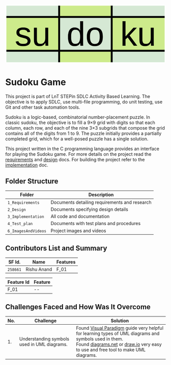 <!-- banner -->
![banner](6_ImagesAndVideos/banner.png)

<!-- project title -->
# Sudoku Game

<!-- badges -->

<!-- project details -->
This project is part of LnT STEPin SDLC Activity Based Learning. The objective is to apply SDLC, use multi-file programming, do unit testing, use Git and other task automation tools.

Sudoku is a logic-based, combinatorial number-placement puzzle. In classic sudoku, the objective is to fill a 9×9 grid with digits so that each column, each row, and each of the nine 3×3 subgrids that compose the grid contains all of the digits from 1 to 9. The puzzle initially provides a partially completed grid, which for a well-posed puzzle has a single solution.

This project written in the C programming language provides an interface for playing the Sudoku game. For more details on the project read the [requirements](1_Requirements/Readme.md) and [design](2_Design/Readme.md) docs. For building the project refer to the [implementation](3_Implementation/Readme.md) doc. 

<!-- folder structure -->
## Folder Structure
| Folder              | Description                                   |
|---------------------|-----------------------------------------------|
| `1_Requirements`    | Documents detailing requirements and research |
| `2_Design`          | Documents specifying design details           |
| `3_Implementation`  | All code and documentation                    |
| `4_Test_plan`       | Documents with test plans and procedures      |
| `6_ImagesAndVideos` | Project images and videos                     |

<!-- list of contributers -->
## Contributors List and Summary

| SF Id.   | Name        | Features |
|----------|-------------|----------|
| `258661` | Rishu Anand | F_01     |

| Feature Id | Feature |
|------------|---------|
| F_01       | --      |

<!-- problems faced and their solutions -->
## Challenges Faced and How Was It Overcome

| No. | Challenge                                   | Solution                                                                                                                                                                                                                                                                                    |
|-----|---------------------------------------------|---------------------------------------------------------------------------------------------------------------------------------------------------------------------------------------------------------------------------------------------------------------------------------------------|
| 1.  | Understanding symbols used in UML diagrams. | Found [Visual Paradigm](https://www.visual-paradigm.com/guide/) guide very helpful for learning types of UML diagrams and symbols used in them.<br> Found [diagrams.net](https://www.diagrams.net/) or [draw.io](https://www.draw.io/) very easy to use and free tool to make UML diagrams. |

